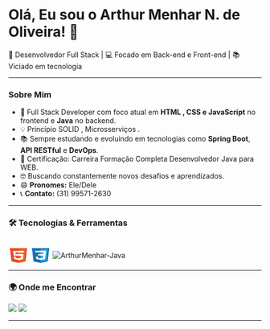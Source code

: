 # Olá, Eu sou o Arthur Menhar N. de Oliveira! 👋

🚀 Desenvolvedor Full Stack | 💻 Focado em Back-end e Front-end | 📚 Viciado em tecnologia 

---

### Sobre Mim

- 🎯 Full Stack Developer com foco atual em **HTML , CSS e JavaScript** no frontend e **Java** no backend.
- 💡 Princípio SOLID , Microsserviços .
- 📚 Sempre estudando e evoluindo em tecnologias como **Spring Boot**, **API RESTful** e **DevOps**.
- 🏅 Certificação: Carreira Formação Completa Desenvolvedor Java para WEB.
- 🤓 Buscando constantemente novos desafios e aprendizados.
- 😄 **Pronomes:** Ele/Dele
- 📞 **Contato:** (31) 99571-2630

---

### 🛠️ Tecnologias & Ferramentas

<div style="display: inline_block"><br>
  <img align="center" alt="ArthurMenhar-HTML" height="30" width="40" src="https://raw.githubusercontent.com/devicons/devicon/master/icons/html5/html5-original.svg">
  <img align="center" alt="ArthurMenhar-CSS" height="30" width="40" src="https://raw.githubusercontent.com/devicons/devicon/master/icons/css3/css3-original.svg">
  <img align="center" alt="ArthurMenhar-Java" height="30" width="40" src="https://cdn.jsdelivr.net/gh/devicons/devicon/icons/java/java-original-wordmark.svg" />
</div>

---

### 🌍 Onde me Encontrar

<div>
  <a href="mailto:arthurmenhar@gmail.com" target="_blank"><img src="https://img.shields.io/badge/Gmail-D14836?style=for-the-badge&logo=gmail&logoColor=white"></a>
  <a href="www.linkedin.com/in/arthur-menhar-78a612152" target="_blank"><img src="https://img.shields.io/badge/-LinkedIn-%230077B5?style=for-the-badge&logo=linkedin&logoColor=white" target="_blank"></a>
</div>

---
